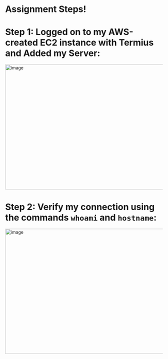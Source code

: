 # Assignment Steps!

# Step 1: Logged on to my AWS-created EC2 instance with Termius and Added my Server:

<img width="1066" height="400" alt="image" src="https://github.com/user-attachments/assets/d504e4c6-aa5c-4148-a807-a7f0d54edcf9" />

# Step 2: Verify my connection using the commands `whoami` and `hostname`:

<img width="851" height="400" alt="image" src="https://github.com/user-attachments/assets/1975ef0b-30e7-4a98-bf41-a3521e40a4f4" />

